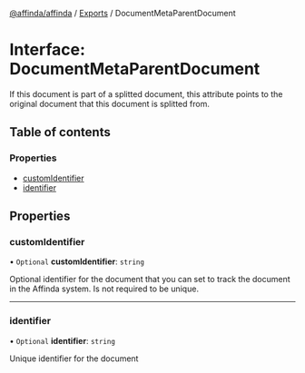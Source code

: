 [@affinda/affinda](../README.md) / [Exports](../modules.md) / DocumentMetaParentDocument

# Interface: DocumentMetaParentDocument

If this document is part of a splitted document, this attribute points to the original document that this document is splitted from.

## Table of contents

### Properties

- [customIdentifier](DocumentMetaParentDocument.md#customidentifier)
- [identifier](DocumentMetaParentDocument.md#identifier)

## Properties

### customIdentifier

• `Optional` **customIdentifier**: `string`

Optional identifier for the document that you can set to track the document in the Affinda system.  Is not required to be unique.

___

### identifier

• `Optional` **identifier**: `string`

Unique identifier for the document

